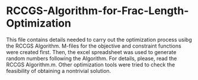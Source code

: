 # RCCGS-Algorithm-for-Frac-Length-Optimization
This file contains details needed to carry out the optimization process usibg the RCCGS Algorithm. M-files for the objective and constraint functions were created first. Then, the excel spreadsheet was used to generate random numbers following the Algorithm. For details, please, read the RCCGS Algorithm.m.
Other optimization tools were tried to check the feasibility of obtaining a nontrivial solution.
